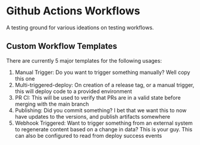 # Github Actions Workflows

A testing ground for various ideations on testing workflows.

## Custom Workflow Templates

There are currently 5 major templates for the following usages:

1. Manual Trigger: Do you want to trigger something manually? Well copy this one
2. Multi-triggered-deploy: On creation of a release tag, or a manual trigger, this will deploy code to a provided environment
3. PR CI: This will be used to verify that PRs are in a valid state before merging with the main branch
4. Publishing: Did you commit something? I bet that we want this to now have updates to the versions, and publish artifacts somewhere
5. Webhook Triggered: Want to trigger something from an external system to regenerate content based on a change in data? This is your guy. This can also be configured to read from deploy success events
